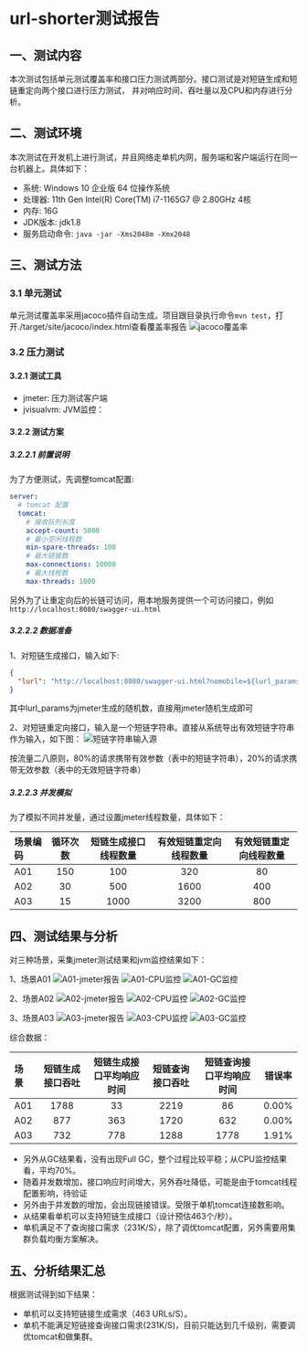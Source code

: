 # url-shorter测试报告

## 一、测试内容
本次测试包括单元测试覆盖率和接口压力测试两部分。接口测试是对短链生成和短链重定向两个接口进行压力测试，
并对响应时间、吞吐量以及CPU和内存进行分析。

## 二、测试环境
本次测试在开发机上进行测试，并且网络走单机内网，服务端和客户端运行在同一台机器上。具体如下：

- 系统: Windows 10 企业版 64 位操作系统
- 处理器: 11th Gen Intel(R) Core(TM) i7-1165G7 @ 2.80GHz 4核
- 内存: 16G
- JDK版本: jdk1.8
- 服务启动命令: `java -jar -Xms2048m -Xmx2048`

## 三、测试方法
### 3.1 单元测试
单元测试覆盖率采用jacoco插件自动生成。项目跟目录执行命令`mvn test`，打开./target/site/jacoco/index.html查看覆盖率报告
![jacoco覆盖率](images/01-jacoco-report.png?raw=true)

### 3.2 压力测试
#### 3.2.1 测试工具
- jmeter: 压力测试客户端
- jvisualvm: JVM监控：

#### 3.2.2 测试方案

##### 3.2.2.1 前置说明
为了方便测试，先调整tomcat配置:
```yaml
server:
  # tomcat 配置
  tomcat:
    # 接收队列长度
    accept-count: 5000
    # 最小空闲线程数
    min-spare-threads: 100
    # 最大链接数
    max-connections: 10000
    # 最大线程数
    max-threads: 1000
```

另外为了让重定向后的长链可访问，用本地服务提供一个可访问接口，例如`http://localhost:8080/swagger-ui.html`

##### 3.2.2.2 数据准备
1、对短链生成接口，输入如下:
```json
{
  "lurl": "http://localhost:8080/swagger-ui.html?nomobile=${lurl_params}"
}
```
其中lurl_params为jmeter生成的随机数，直接用jmeter随机生成即可

2、对短链重定向接口，输入是一个短链字符串。直接从系统导出有效短链字符串作为输入，如下图：
![短链字符串输入源](./images/01-shorturl-data.png)

按流量二八原则，80%的请求携带有效参数（表中的短链字符串），20%的请求携带无效参数（表中的无效短链字符串）

##### 3.2.2.3 并发模拟
为了模拟不同并发量，通过设置jmeter线程数量，具体如下：

| 场景编码 | 循环次数 | 短链生成接口线程数量 | 有效短链重定向线程数量 |  有效短链重定向线程数量 |
| :-----| :----: |:----: | :----: | :----: |
| A01 | 150 | 100 | 320| 80 |
| A02 | 30 | 500 | 1600 | 400 |
| A03 | 15 | 1000 | 3200 | 800 |

## 四、测试结果与分析
对三种场景，采集jmeter测试结果和jvm监控结果如下：

1、场景A01
![A01-jmeter报告](./images/test_result/A01-sr.png)
![A01-CPU监控](./images/test_result/A01-jvvm.png)
![A01-GC监控](./images/test_result/A01-gc.png)


2、场景A02
![A02-jmeter报告](./images/test_result/A02-sr.png)
![A02-CPU监控](./images/test_result/A02-jvvm.png)
![A02-GC监控](./images/test_result/A02-gc.png)


3、场景A03
![A03-jmeter报告](./images/test_result/A03-sr.png)
![A03-CPU监控](./images/test_result/A03-jvvm.png)
![A03-GC监控](./images/test_result/A03-gc.png)


综合数据：

| 场景 | 短链生成接口吞吐 | 短链生成接口平均响应时间 | 短链查询接口吞吐 | 短链查询接口平均响应时间 | 错误率 |
| :-----| :----: |:----: | :----: | :----: | :----: |
| A01 | 1788 | 33 | 2219| 86 | 0.00% |
| A02 | 877 | 363 | 1720 | 632 | 0.00%  |
| A03 | 732 | 778 | 1288 | 1778 | 1.91% |

- 另外从GC结果看，没有出现Full GC，整个过程比较平稳；从CPU监控结果看，平均70%。
- 随着并发数增加，接口响应时间增大，另外吞吐降低，可能是由于tomcat线程配置影响，待验证
- 另外由于并发数的增加，会出现链接错误。受限于单机tomcat连接数影响。
- 从结果看单机可以支持短链生成接口（设计预估463个/秒）。 
- 单机满足不了查询接口需求（231K/S），除了调优tomcat配置，另外需要用集群负载均衡方案解决。


## 五、分析结果汇总
根据测试得到如下结果：
- 单机可以支持短链接生成需求（463 URLs/S）。
- 单机不能满足短链接查询接口需求(231K/S)，目前只能达到几千级别，需要调优tomcat和做集群。
